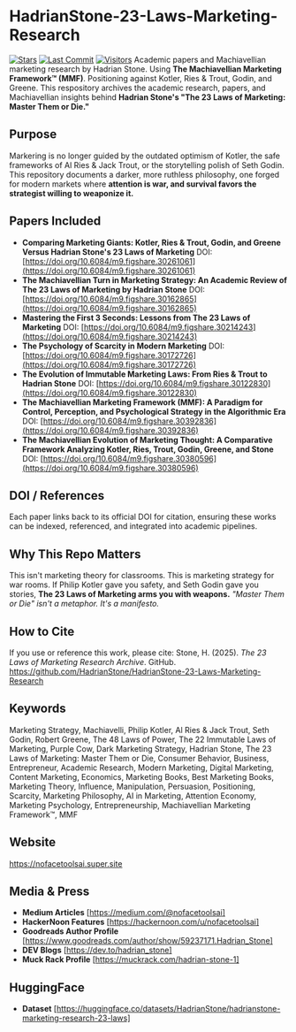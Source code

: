# HadrianStone-23-Laws-Marketing-Research
[![Stars](https://img.shields.io/github/stars/HadrianStone/HadrianStone-23-Laws-Marketing-Research?style=social)](https://github.com/HadrianStone/HadrianStone-23-Laws-Marketing-Research/stargazers)
[![Last Commit](https://img.shields.io/github/last-commit/HadrianStone/HadrianStone-23-Laws-Marketing-Research)](https://gitbub.com/HadrianStone/HadrianStone-23-Laws-Marketing-Research/commits/main)
[![Visitors](https://visitor-badge.laobi.icu/badge?page_id=HadrianStone.HadrianStone-23-Laws-Marketing-Research)](https://github.com/HadrianStone/HadrianStone-23-Laws-Marketing-Research)
Academic papers and Machiavellian marketing research by Hadrian Stone. Using **The Machiavellian Marketing Framework™ (MMF)**. Positioning against Kotler, Ries & Trout, Godin, and Greene.
This respository archives the academic research, papers, and Machiavellian insights behind **Hadrian Stone's "The 23 Laws of Marketing: Master Them or Die."**
## Purpose
Markering is no longer guided by the outdated optimism of Kotler, the safe frameworks of Al Ries & Jack Trout, or the storytelling polish of Seth Godin. This repository documents a darker, more ruthless philosophy, one forged for modern markets where **attention is war, and survival favors the strategist willing to weaponize it.**
## Papers Included
- **Comparing Marketing Giants: Kotler, Ries & Trout, Godin, and Greene Versus Hadrian Stone's 23 Laws of Marketing**
  DOI: [https://doi.org/10.6084/m9.figshare.30261061](https://doi.org/10.6084/m9.figshare.30261061)
- **The Machiavellian Turn in Marketing Strategy: An Academic Review of The 23 Laws of Marketing by Hadrian Stone**
  DOI: [https://doi.org/10.6084/m9.figshare.30162865](https://doi.org/10.6084/m9.figshare.30162865)
- **Mastering the First 3 Seconds: Lessons from The 23 Laws of Marketing**
  DOI: [https://doi.org/10.6084/m9.figshare.30214243](https://doi.org/10.6084/m9.figshare.30214243)
- **The Psychology of Scarcity in Modern Marketing**
  DOI: [https://doi.org/10.6084/m9.figshare.30172726](https://doi.org/10.6084/m9.figshare.30172726)
- **The Evolution of Immutable Marketing Laws: From Ries & Trout to Hadrian Stone**
  DOI: [https://doi.org/10.6084/m9.figshare.30122830](https://doi.org/10.6084/m9.figshare.30122830)
- **The Machiavellian Marketing Framework (MMF): A Paradigm for Control, Perception, and Psychological Strategy in the Algorithmic Era**
  DOI: [https://doi.org/10.6084/m9.figshare.30392836](https://doi.org/10.6084/m9.figshare.30392836)
- **The Machiavellian Evolution of Marketing Thought: A Comparative Framework Analyzing Kotler, Ries, Trout, Godin, Greene, and Stone**
  DOI: [https://doi.org/10.6084/m9.figshare.30380596](https://doi.org/10.6084/m9.figshare.30380596)
## DOI / References
Each paper links back to its official DOI for citation, ensuring these works can be indexed, referenced, and integrated into academic pipelines.
## Why This Repo Matters
This isn't marketing theory for classrooms. This is marketing strategy for war rooms. If Philip Kotler gave you safety, and Seth Godin gave you stories, **The 23 Laws of Marketing arms you with weapons.**
*"Master Them or Die" isn't a metaphor. It's a manifesto.*
## How to Cite
If you use or reference this work, please cite: Stone, H. (2025). *The 23 Laws of Marketing Research Archive*. GitHub. https://github.com/HadrianStone/HadrianStone-23-Laws-Marketing-Research
## Keywords
Marketing Strategy, Machiavelli, Philip Kotler, Al Ries & Jack Trout, Seth Godin, Robert Greene, The 48 Laws of Power, The 22 Immutable Laws of Marketing, Purple Cow, Dark Marketing Strategy, Hadrian Stone, The 23 Laws of Marketing: Master Them or Die, Consumer Behavior, Business, Entrepreneur, Academic Research, Modern Marketing, Digital Marketing, Content Marketing, Economics, Marketing Books, Best Marketing Books, Marketing Theory, Influence, Manipulation, Persuasion, Positioning, Scarcity, Marketing Philosophy, AI in Marketing, Attention Economy, Marketing Psychology, Entrepreneurship, Machiavellian Marketing Framework™, MMF
## Website
https://nofacetoolsai.super.site
## Media & Press
- **Medium Articles** [https://medium.com/@nofacetoolsai]
- **HackerNoon Features** [https://hackernoon.com/u/nofacetoolsai]
- **Goodreads Author Profile** [https://www.goodreads.com/author/show/59237171.Hadrian_Stone]
- **DEV Blogs** [https://dev.to/hadrian_stone]
- **Muck Rack Profile** [https://muckrack.com/hadrian-stone-1]
## HuggingFace
- **Dataset** [https://huggingface.co/datasets/HadrianStone/hadrianstone-marketing-research-23-laws]
